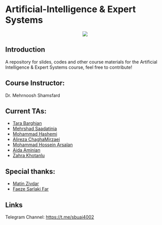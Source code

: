 # Artificial-Intelligence & Expert Systems

<p align="center">
  <img src="https://github.com/SBU-CE/Artificial-Intelligence/blob/main/images/course-logo.jpg">	
</p>

## Introduction

A repository for slides, codes and other course materials for the Artificial Intelligence & Expert Systems course, feel free to contribute!


## Course Instructor:

Dr. Mehrnoosh Shamsfard

## Current TAs:

* [Tara Barghian](https://github.com/taraBarghian)
* [Mehrshad Saadatinia](https://github.com/mehrshad-sdtn)
* [Mohammad Hashemi](https://github.com/mohammadhashemii)
* [Alireza ChaghaMirzaei](https://github.com/achm25)
* [Mohammad Hossein Arsalan](https://github.com/ARSERLIN)
* [Aida Aminian](https://github.com/aidaaminian)
* [Zahra Khotanlu](https://github.com/zkhotanlou)
 
## Special thanks:
* [Matin Zivdar](https://github.com/zivdar001matin)
* [Faeze Sarlaki Far](https://github.com/faezesarlakifar)

## Links

Telegram Channel: https://t.me/sbuai4002
   


